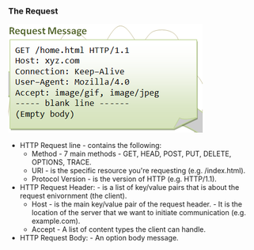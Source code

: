 ### The Request

![request overview](static/requestSnippet.png)

- HTTP Request line - contains the following:
    - Method - 7 main methods - GET, HEAD, POST, PUT, DELETE, OPTIONS, TRACE.
    - URI - is the specific resource you're requesting (e.g. /index.html).
    - Protocol Version - is the version of HTTP (e.g. HTTP/1.1).
- HTTP Request Header: - is a list of key/value pairs that is about the request enivornment (the client).
    - Host - is the main key/value pair of the request header. - It is the location of the server that we want to initiate communication (e.g. example.com).
    - Accept - A list of content types the client can handle.
- HTTP Request Body: - An option body message.